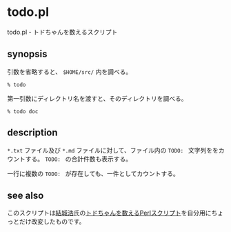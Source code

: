 # todo.pl

todo.pl - トドちゃんを数えるスクリプト

## synopsis

引数を省略すると、 `$HOME/src/` 内を調べる。

    % todo

第一引数にディレクトリ名を渡すと、そのディレクトリを調べる。

    % todo doc

## description

`*.txt` ファイル及び `*.md` ファイルに対して、ファイル内の `TODO: ` 文字列ををカウントする。 `TODO: ` の合計件数も表示する。

一行に複数の `TODO: ` が存在しても、一件としてカウントする。

## see also

このスクリプトは[結城浩](https://www.hyuki.com/)氏の[トドちゃんを数えるPerlスクリプト](http://www.hyuki.com/d/200608.html#i20060818100343)を自分用にちょっとだけ改変したものです。
